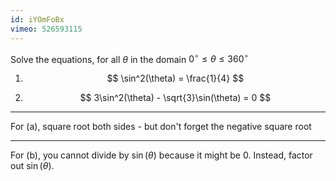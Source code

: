 ```yaml
---
id: iYOmFoBx
vimeo: 526593115
---
```


Solve the equations, for all $\theta$ in the domain $0^{\circ} \leq \theta \leq 360^{\circ}$

 1. $$
    \sin^2(\theta) = \frac{1}{4}
    $$

 1. $$
    3\sin^2(\theta) - \sqrt{3}\sin(\theta) = 0
    $$

---

For (a), square root both sides - but don't forget the negative square root

---

For (b), you cannot divide by $\sin(\theta)$ because it might be $0.$ Instead, factor out $\sin(\theta)$.
